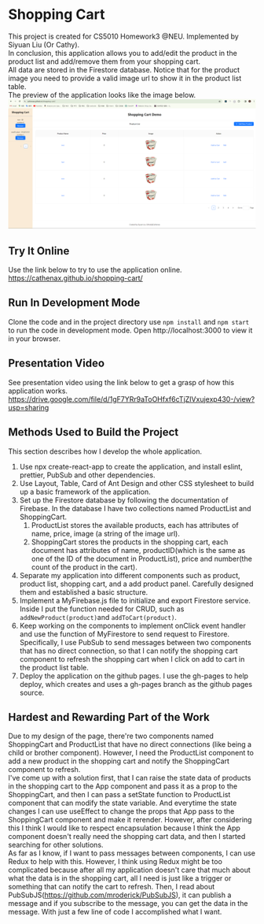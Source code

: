 # Shopping Cart

This project is created for CS5010 Homework3 @NEU. Implemented by Siyuan Liu (Or Cathy).  
In conclusion, this application allows you to add/edit the product in the product list and add/remove them from your shopping cart.   
All data are stored in the Firestore database. Notice that for the product image you need to provide a valid image url to show it in the product list table.  
The preview of the application looks like the image below.
![Image of the game](/shopping-cart.png)

## Try It Online

Use the link below to try to use the application online.  
https://cathenax.github.io/shopping-cart/

## Run In Development Mode

Clone the code and in the project directory use `npm install` and `npm start` to run the code in development mode. Open http://localhost:3000 to view it in your browser.

## Presentation Video

See presentation video using the link below to get a grasp of how this application works.  
https://drive.google.com/file/d/1gF7YRr9aToOHfxf6cTjZIVxujexp430-/view?usp=sharing

## Methods Used to Build the Project

This section describes how I develop the whole application.  
1. Use npx create-react-app to create the application, and install eslint, prettier, PubSub and other dependencies.
2. Use Layout, Table, Card of Ant Design and other CSS stylesheet to build up a basic framework of the application.
3. Set up the Firestore database by following the documentation of Firebase. In the database I have two collections named ProductList and ShoppingCart.
   1. ProductList stores the available products, each has attributes of name, price, image (a string of the image url). 
   2. ShoppingCart stores the products in the shopping cart, each document has attributes of name, productID(which is the same as one of the ID of the document in ProductList), price and number(the count of the product in the cart).
4. Separate my application into different components such as product, product list, shopping cart, and a add product panel. Carefully designed them and established a basic structure.
5. Implement a MyFirebase.js file to initialize and export Firestore service. Inside I put the function needed for CRUD, such as `addNewProduct(product)`and `addToCart(product)`.
6. Keep working on the components to implement onClick event handler and use the function of MyFirestore to send request to Firestore. Specifically, I use PubSub to send messages between two components that has no direct connection, so that I can notify the shopping cart component to refresh the shopping cart when I click on add to cart in the product list table.
7. Deploy the application on the github pages. I use the gh-pages to help deploy, which creates and uses a gh-pages branch as the github pages source.

## Hardest and Rewarding Part of the Work
Due to my design of the page, there're two components named ShoppingCart and ProductList that have no direct connections (like being a child or brother component). However, I need the ProductList component to add a new product in the shopping cart and notify the ShoppingCart component to refresh.   
I've come up with a solution first, that I can raise the state data of products in the shopping cart to the App component and pass it as a prop to the ShoppingCart, and then I can pass a setState function to ProductList component that can modify the state variable. And everytime the state changes I can use useEffect to change the props that App pass to the ShoppingCart component and make it rerender. However, after considering this I think I would like to respect encapsulation because I think the App component doesn't really need the shopping cart data, and then I started searching for other solutions.   
As far as I know, if I want to pass messages between components, I can use Redux to help with this. However, I think using Redux might be too complicated because after all my application doesn't care that much about what the data is in the shopping cart, all I need is just like a trigger or something that can notify the cart to refresh. Then, I read about PubSubJS(https://github.com/mroderick/PubSubJS), it can publish a message and if you subscribe to the message, you can get the data in the message. With just a few line of code I accomplished what I want.
